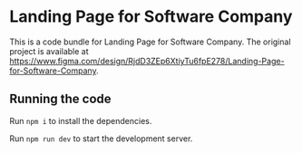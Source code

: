 
  # Landing Page for Software Company

  This is a code bundle for Landing Page for Software Company. The original project is available at https://www.figma.com/design/RjdD3ZEp6XtiyTu6fpE278/Landing-Page-for-Software-Company.

  ## Running the code

  Run `npm i` to install the dependencies.

  Run `npm run dev` to start the development server.
  